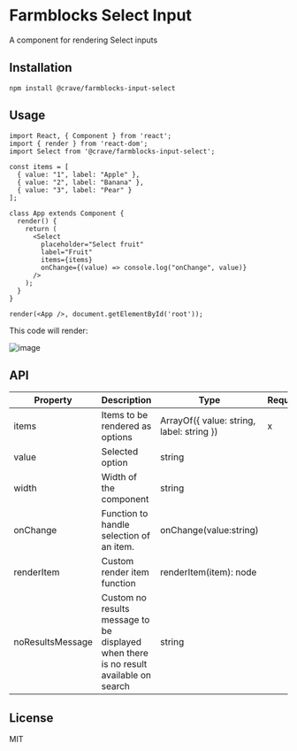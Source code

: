 # Farmblocks Select Input

A component for rendering Select inputs

## Installation

```
npm install @crave/farmblocks-input-select
```

## Usage

```
import React, { Component } from 'react';
import { render } from 'react-dom';
import Select from '@crave/farmblocks-input-select';

const items = [
  { value: "1", label: "Apple" },
  { value: "2", label: "Banana" },
  { value: "3", label: "Pear" }
];

class App extends Component {
  render() {
    return (
      <Select
        placeholder="Select fruit"
        label="Fruit"
        items={items}
        onChange={(value) => console.log("onChange", value)}
      />
    );
  }
}

render(<App />, document.getElementById('root'));
```

This code will render:

![image](https://user-images.githubusercontent.com/17936244/35926509-785b6fd0-0c0f-11e8-8d3f-b1c44917f108.png)

## API

| Property         | Description                                                                           | Type                                      | Required | Default     |
| ---------------- | ------------------------------------------------------------------------------------- | ----------------------------------------- | -------- | ----------- |
| items            | Items to be rendered as options                                                       | ArrayOf({ value: string, label: string }) | x        |             |
| value            | Selected option                                                                       | string                                    |          |             |
| width            | Width of the component                                                                | string                                    |          | 200px       |
| onChange         | Function to handle selection of an item.                                              | onChange(value:string)                    |          | () => false |
| renderItem       | Custom render item function                                                           | renderItem(item): node                    |          |             |
| noResultsMessage | Custom no results message to be displayed when there is no result available on search | string                                    |          |             |

## License

MIT
